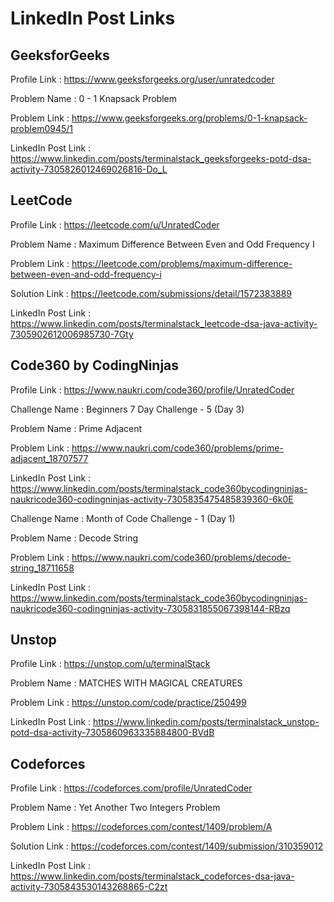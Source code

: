 # LinkedIn Post Links

## GeeksforGeeks

Profile Link : https://www.geeksforgeeks.org/user/unratedcoder

Problem Name : 0 - 1 Knapsack Problem

Problem Link : https://www.geeksforgeeks.org/problems/0-1-knapsack-problem0945/1

LinkedIn Post Link : https://www.linkedin.com/posts/terminalstack_geeksforgeeks-potd-dsa-activity-7305826012469026816-Do_L

## LeetCode

Profile Link : https://leetcode.com/u/UnratedCoder

Problem Name : Maximum Difference Between Even and Odd Frequency I

Problem Link : https://leetcode.com/problems/maximum-difference-between-even-and-odd-frequency-i

Solution Link : https://leetcode.com/submissions/detail/1572383889

LinkedIn Post Link : https://www.linkedin.com/posts/terminalstack_leetcode-dsa-java-activity-7305902612006985730-7Gty

## Code360 by CodingNinjas

Profile Link : https://www.naukri.com/code360/profile/UnratedCoder

Challenge Name : Beginners 7 Day Challenge - 5 (Day 3)

Problem Name : Prime Adjacent

Problem Link : https://www.naukri.com/code360/problems/prime-adjacent_18707577

LinkedIn Post Link : https://www.linkedin.com/posts/terminalstack_code360bycodingninjas-naukricode360-codingninjas-activity-7305835475485839360-6k0E

Challenge Name : Month of Code Challenge - 1 (Day 1)

Problem Name : Decode String

Problem Link : https://www.naukri.com/code360/problems/decode-string_18711658

LinkedIn Post Link : https://www.linkedin.com/posts/terminalstack_code360bycodingninjas-naukricode360-codingninjas-activity-7305831855067398144-RBzq

## Unstop

Profile Link : https://unstop.com/u/terminalStack

Problem Name : MATCHES WITH MAGICAL CREATURES

Problem Link : https://unstop.com/code/practice/250499

LinkedIn Post Link : https://www.linkedin.com/posts/terminalstack_unstop-potd-dsa-activity-7305860963335884800-BVdB

## Codeforces

Profile Link : https://codeforces.com/profile/UnratedCoder

Problem Name : Yet Another Two Integers Problem

Problem Link : https://codeforces.com/contest/1409/problem/A

Solution Link : https://codeforces.com/contest/1409/submission/310359012

LinkedIn Post Link : https://www.linkedin.com/posts/terminalstack_codeforces-dsa-java-activity-7305843530143268865-C2zt
